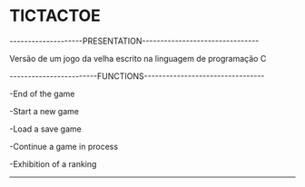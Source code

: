 # TICTACTOE

--------------------PRESENTATION--------------------------------

Versão de um jogo da velha escrito na linguagem de programação C


------------------------FUNCTIONS---------------------------------

-End of the game

-Start a new game

-Load a save game

-Continue a game in process

-Exhibition of a ranking

-----------------------------------------------------------------
